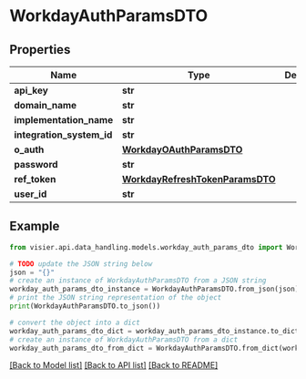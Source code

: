 # WorkdayAuthParamsDTO


## Properties

Name | Type | Description | Notes
------------ | ------------- | ------------- | -------------
**api_key** | **str** |  | [optional] 
**domain_name** | **str** |  | [optional] 
**implementation_name** | **str** |  | [optional] 
**integration_system_id** | **str** |  | [optional] 
**o_auth** | [**WorkdayOAuthParamsDTO**](WorkdayOAuthParamsDTO.md) |  | [optional] 
**password** | **str** |  | [optional] 
**ref_token** | [**WorkdayRefreshTokenParamsDTO**](WorkdayRefreshTokenParamsDTO.md) |  | [optional] 
**user_id** | **str** |  | [optional] 

## Example

```python
from visier.api.data_handling.models.workday_auth_params_dto import WorkdayAuthParamsDTO

# TODO update the JSON string below
json = "{}"
# create an instance of WorkdayAuthParamsDTO from a JSON string
workday_auth_params_dto_instance = WorkdayAuthParamsDTO.from_json(json)
# print the JSON string representation of the object
print(WorkdayAuthParamsDTO.to_json())

# convert the object into a dict
workday_auth_params_dto_dict = workday_auth_params_dto_instance.to_dict()
# create an instance of WorkdayAuthParamsDTO from a dict
workday_auth_params_dto_from_dict = WorkdayAuthParamsDTO.from_dict(workday_auth_params_dto_dict)
```
[[Back to Model list]](../README.md#documentation-for-models) [[Back to API list]](../README.md#documentation-for-api-endpoints) [[Back to README]](../README.md)


